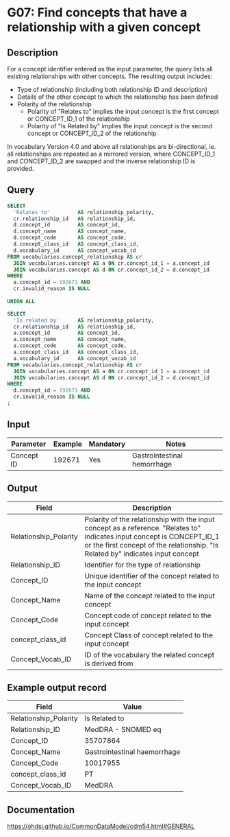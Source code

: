 <!---
Group:general
Name:G07 Find concepts that have a relationship with a given concept
Author: Alberto Labarga
CDM Version: 5.4
-->

# G07: Find concepts that have a relationship with a given concept

## Description
For a concept identifier entered as the input parameter, the query lists all existing relationships with other concepts. The resulting output includes:
- Type of relationship (including both relationship ID and description)
- Details of the other concept to which the relationship has been defined
- Polarity of the relationship
  - Polarity of "Relates to" implies the input concept is the first concept or CONCEPT_ID_1 of the relationship
  - Polarity of "Is Related by" implies the input concept is the second concept or CONCEPT_ID_2 of the relationship

In vocabulary Version 4.0 and above all relationships are bi-directional, ie. all relationships are repeated as a mirrored version, where CONCEPT_ID_1 and CONCEPT_ID_2 are swapped and the inverse relationship ID is provided.

## Query
```sql
SELECT
  'Relates to'         AS relationship_polarity,
  cr.relationship_id   AS relationship_id,
  d.concept_id         AS concept_id,
  d.concept_name       AS concept_name,
  d.concept_code       AS concept_code,
  d.concept_class_id   AS concept_class_id,
  d.vocabulary_id      AS concept_vocab_id
FROM vocabularies.concept_relationship AS cr
  JOIN vocabularies.concept AS a ON cr.concept_id_1 = a.concept_id
  JOIN vocabularies.concept AS d ON cr.concept_id_2 = d.concept_id
WHERE 
  a.concept_id = 192671 AND
  cr.invalid_reason IS NULL
  
UNION ALL

SELECT
  'Is related by'      AS relationship_polarity,
  cr.relationship_id   AS relationship_id,
  a.concept_id         AS concept_id,
  a.concept_name       AS concept_name,
  a.concept_code       AS concept_code,
  a.concept_class_id   AS concept_class_id,
  a.vocabulary_id      AS concept_vocab_id
FROM vocabularies.concept_relationship AS cr
  JOIN vocabularies.concept AS a ON cr.concept_id_1 = a.concept_id
  JOIN vocabularies.concept AS d ON cr.concept_id_2 = d.concept_id
WHERE 
  d.concept_id = 192671 AND
  cr.invalid_reason IS NULL
;
```
## Input

|  Parameter |  Example |  Mandatory |  Notes |
| --- | --- | --- | --- |
|  Concept ID |  192671 |  Yes | Gastrointestinal hemorrhage |

## Output

|  Field |  Description |
| --- | --- |
|  Relationship_Polarity |  Polarity of the relationship with the input concept as a reference. "Relates to" indicates input concept is CONCEPT_ID_1 or the first concept of the relationship. "Is Related by" indicates input concept |
|  Relationship_ID |  Identifier for the type of relationship |
|  Concept_ID |  Unique identifier of the concept related to the input concept |
|  Concept_Name |  Name of the concept related to the input concept |
|  Concept_Code |  Concept code of concept related to the input concept |
|  concept_class_id |  Concept Class of concept related to the input concept |
|  Concept_Vocab_ID |  ID of the vocabulary the related concept is derived from |

## Example output record

|  Field |  Value |
| --- | --- |
|  Relationship_Polarity |  Is Related to |
|  Relationship_ID |  MedDRA - SNOMED eq |
|  Concept_ID |  35707864 |
|  Concept_Name |  Gastrointestinal haemorrhage |
|  Concept_Code |  10017955 |
|  concept_class_id |  PT |
|  Concept_Vocab_ID |  MedDRA |


## Documentation
https://ohdsi.github.io/CommonDataModel/cdm54.html#GENERAL
